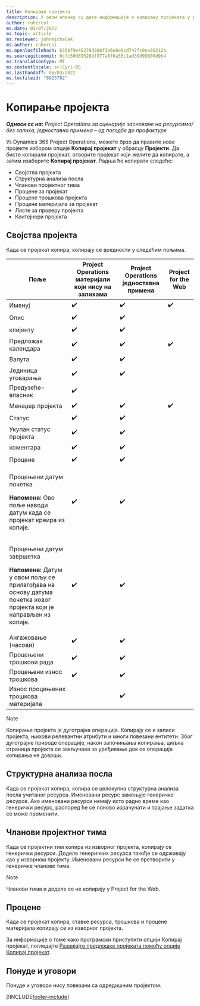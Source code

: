 ```yaml
---
title: Копирање пројекта
description: У овом чланку су дате информације о копирању пројеката у решењу Dynamics 365 Project Operations.
author: ruhercul
ms.date: 03/07/2022
ms.topic: article
ms.reviewer: johnmichalak
ms.author: ruhercul
ms.openlocfilehash: b358f9e45278d886f3e6e8e8cd747fc0ea30212b
ms.sourcegitcommit: 6cfc50d89528df977a8f6a55c1ad39d99800d9b4
ms.translationtype: MT
ms.contentlocale: sr-Cyrl-RS
ms.lasthandoff: 06/03/2022
ms.locfileid: "8925782"
---
```

# <a name="copy-a-project"></a>Копирање пројекта

_**Односи се на:** Project Operations за сценарије засноване на ресурсима/без залиха, једноставна примена – од погодбе до профактуре_

Уз Dynamics 365 Project Operations, можете брзо да правите нове пројекте избором опције **Копирај пројекат** у обрасцу **Пројекти**. Да бисте копирали пројекат, отворите пројекат који желите да копирате, а затим изаберите **Копирај пројекат**. Радња ће копирати следеће:

- Својства пројекта 
- Структурна анализа посла
- Чланови пројектног тима
- Процене за пројекат
- Процене трошкова пројекта
- Процене материјала за пројекат
- Листе за проверу пројекта
- Контејнери пројекта

## <a name="project-properties"></a>Својства пројекта

Када се пројекат копира, копирају се вредности у следећим пољима.

| Поље | Project Operations материјали који нису на залихама | Project Operations једноставна примена | Project for the Web |
|-------|------------------------------------------|-------------------------|---------------------|
| Именуј | :heavy_check_mark: | :heavy_check_mark: | :heavy_check_mark: |
| Опис | :heavy_check_mark: | :heavy_check_mark: | |
| клијенту | :heavy_check_mark: | :heavy_check_mark: | |
| Предложак календара | :heavy_check_mark: | :heavy_check_mark: | :heavy_check_mark: |
| Валута | :heavy_check_mark: | :heavy_check_mark: | |
| Јединица уговарања | :heavy_check_mark: | :heavy_check_mark: | |
| Предузеће-власник | :heavy_check_mark: | | |
| Менаџер пројекта | :heavy_check_mark: | :heavy_check_mark: | :heavy_check_mark: |
| Статус | :heavy_check_mark: | :heavy_check_mark: | |
| Укупан статус пројекта | :heavy_check_mark: | :heavy_check_mark: | |
| коментара | :heavy_check_mark: | :heavy_check_mark: | |
| Процене | :heavy_check_mark: | :heavy_check_mark: | |
| <p>Процењени датум почетка</p><p><strong>Напомена:</strong> Ово поље наводи датум када се пројекат креира из копије. | :heavy_check_mark: | :heavy_check_mark: | |
| <p>Процењени датум завршетка</p><p><strong>Напомена:</strong> Датум у овом пољу се прилагођава на основу датума почетка новог пројекта који је направљен из копије.</p> | :heavy_check_mark: | :heavy_check_mark: | |
| Ангажовање (часови) | :heavy_check_mark: | :heavy_check_mark: | |
| Процењени трошкови рада | :heavy_check_mark: | :heavy_check_mark: | |
| Процењени износ трошкова | :heavy_check_mark: | :heavy_check_mark: | |
| Износ процењених трошкова материјала | | :heavy_check_mark: | |

> [!NOTE]
> Копирање пројекта је дуготрајна операција. Копирају се и записи пројекта, њихови релевантни атрибути и многи повезани ентитети. Због дуготрајне природе операције, након започињања копирања, циљна страница пројекта се закључава за уређивање док се операција копирања не доврши.

## <a name="work-breakdown-structure"></a>Структурна анализа посла

Када се пројекат копира, копира се целокупна структурна анализа посла учитаног ресурса. Именовани ресурс замењује генеричке ресурсе. Ако именовани ресурси немају исто радно време као генерички ресурс, распоред ће се поново израчунати и трајање задатка се може променити.

## <a name="project-team-members"></a>Чланови пројектног тима

Када се пројектни тим копира из изворног пројекта, копирају се генерички ресурси. Доделе генеричких ресурса такође се одржавају као у изворном пројекту. Именовани ресурси ће се претворити у генеричке чланове тима.

> [!NOTE]
> Чланови тима и доделе се не копирају у Project for the Web.

## <a name="estimates"></a>Процене

Када се пројекат копира, ставке ресурса, трошкова и процене материјала копирају се из изворног пројекта. 

За информације о томе како програмски приступити опцији Копирај пројекат, погледајте [Развијајте предлошке пројеката помоћу опције Копирај пројекат](dev-copy-project.md).

## <a name="quotes-and-contracts"></a>Понуде и уговори

Понуде и уговори нису повезани са одредишним пројектом.

[!INCLUDE[footer-include](../includes/footer-banner.md)]
